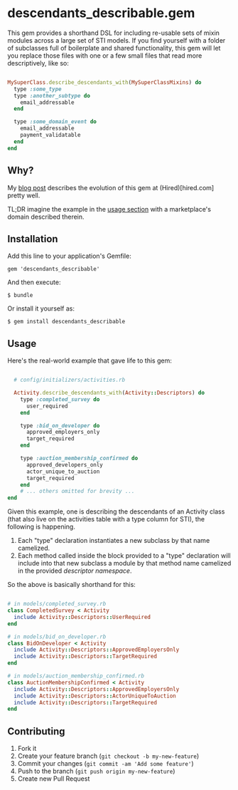 # descendants_describable.gem

This gem provides a shorthand DSL for including re-usable sets of mixin modules across a large set of STI models.
If you find yourself with a folder of subclasses full of boilerplate and shared functionality, this gem will let you replace
those files with one or a few small files that read more descriptively, like so:

``` ruby

MySuperClass.describe_descendants_with(MySuperClassMixins) do
  type :some_type
  type :another_subtype do
    email_addressable
  end

  type :some_domain_event do
    email_addressable
    payment_validatable
  end
end
```

## Why?

My [blog post](http://winfred.nadeau.io/2014/03/22/taming-the-activities-table/) describes the evolution of this gem at (Hired)[hired.com] pretty well.

TL;DR imagine the example in the [usage section](#usage) with a marketplace's domain described therein.

## Installation

Add this line to your application's Gemfile:

    gem 'descendants_describable'

And then execute:

    $ bundle

Or install it yourself as:

    $ gem install descendants_describable

## Usage

Here's the real-world example that gave life to this gem:

```ruby

  # config/initializers/activities.rb

  Activity.describe_descendants_with(Activity::Descriptors) do
    type :completed_survey do
      user_required
    end

    type :bid_on_developer do
      approved_employers_only
      target_required
    end

    type :auction_membership_confirmed do
      approved_developers_only
      actor_unique_to_auction
      target_required
    end
    # ... others omitted for brevity ...
end

```

Given this example, one is describing the descendants of an Activity class (that also live on the activities table with a type column for STI), the following is happening.


1. Each "type" declaration instantiates a new subclass by that name camelized.
2. Each method called inside the block provided to a "type" declaration will include into that new subclass a module by that method name camelized in the provided *descriptor namespace*.

So the above is basically shorthand for this:

```ruby

# in models/completed_survey.rb
class CompletedSurvey < Activity
  include Activity::Descriptors::UserRequired
end

# in models/bid_on_developer.rb
class BidOnDeveloper < Activity
  include Activity::Descriptors::ApprovedEmployersOnly
  include Activity::Descriptors::TargetRequired
end

# in models/auction_membership_confirmed.rb
class AuctionMembershipConfirmed < Activity
  include Activity::Descriptors::ApprovedEmployersOnly
  include Activity::Descriptors::ActorUniqueToAuction
  include Activity::Descriptors::TargetRequired
end

```


## Contributing

1. Fork it
2. Create your feature branch (`git checkout -b my-new-feature`)
3. Commit your changes (`git commit -am 'Add some feature'`)
4. Push to the branch (`git push origin my-new-feature`)
5. Create new Pull Request

